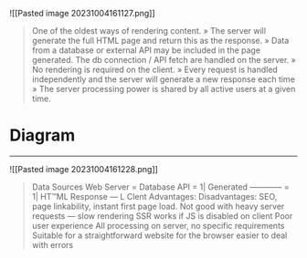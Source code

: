 ![[Pasted image 20231004161127.png]]
> One of the oldest ways of rendering content. » The server will generate the full HTML page and return this as the response. » Data from a database or external APl may be included in the page generated. The db connection / API fetch are handled on the server. » No rendering is required on the client. » Every request is handled independently and the server will generate a new response each time » The server processing power is shared by all active users at a given time.

# Diagram
---
![[Pasted image 20231004161228.png]]
> Data Sources Web Server = Database API = 1| Generated ———— = 1| HT™ML Response — L Clent Advantages: Disadvantages: SEO, page linkability, instant first page load. Not good with heavy server requests — slow rendering SSR works if JS is disabled on client Poor user experience All processing on server, no specific requirements Suitable for a straightforward website for the browser easier to deal with errors